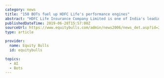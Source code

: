 ```yaml
---
category: news
title: "150 BOTs fuel up HDFC Life's performance engines"
abstract: "HDFC Life Insurance Company Limited is one of India's leading private life insurance companies and is at the forefront when it comes to technology and innovation. The Company has invested in technology over the years to build robust backend as well as ..."
publishedDateTime: 2019-06-28T15:57:00Z
sourceUrl: https://www.equitybulls.com/admin/news2006/news_det.asp?id=252700
type: article

provider:
  name: Equity Bulls
  id: equitybulls

topics:
  - AI
  - Bots
---
```

